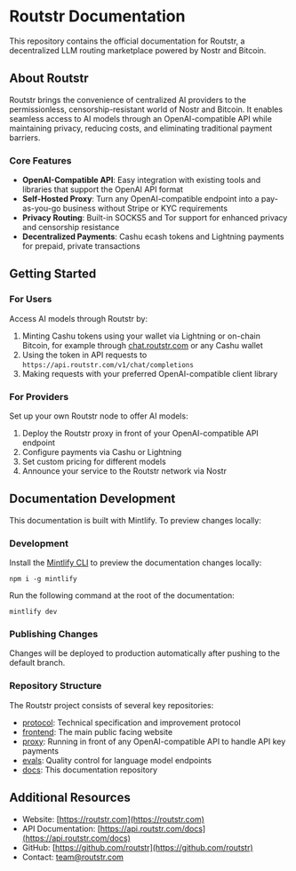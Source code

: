 # Routstr Documentation

This repository contains the official documentation for Routstr, a decentralized LLM routing marketplace powered by Nostr and Bitcoin.

## About Routstr

Routstr brings the convenience of centralized AI providers to the permissionless, censorship-resistant world of Nostr and Bitcoin. It enables seamless access to AI models through an OpenAI-compatible API while maintaining privacy, reducing costs, and eliminating traditional payment barriers.

### Core Features

- **OpenAI-Compatible API**: Easy integration with existing tools and libraries that support the OpenAI API format
- **Self-Hosted Proxy**: Turn any OpenAI-compatible endpoint into a pay-as-you-go business without Stripe or KYC requirements
- **Privacy Routing**: Built-in SOCKS5 and Tor support for enhanced privacy and censorship resistance
- **Decentralized Payments**: Cashu ecash tokens and Lightning payments for prepaid, private transactions

## Getting Started

### For Users

Access AI models through Routstr by:

1. Minting Cashu tokens using your wallet via Lightning or on-chain Bitcoin, for example through [chat.routstr.com](https://chat.routstr.com) or any Cashu wallet
2. Using the token in API requests to `https://api.routstr.com/v1/chat/completions`
3. Making requests with your preferred OpenAI-compatible client library

### For Providers

Set up your own Routstr node to offer AI models:

1. Deploy the Routstr proxy in front of your OpenAI-compatible API endpoint
2. Configure payments via Cashu or Lightning
3. Set custom pricing for different models
4. Announce your service to the Routstr network via Nostr

## Documentation Development

This documentation is built with Mintlify. To preview changes locally:

### Development

Install the [Mintlify CLI](https://www.npmjs.com/package/mintlify) to preview the documentation changes locally:

```
npm i -g mintlify
```

Run the following command at the root of the documentation:

```
mintlify dev
```

### Publishing Changes

Changes will be deployed to production automatically after pushing to the default branch.

### Repository Structure

The Routstr project consists of several key repositories:

- [protocol](https://github.com/routstr/protocol): Technical specification and improvement protocol
- [frontend](https://github.com/routstr/frontend): The main public facing website
- [proxy](https://github.com/routstr/proxy): Running in front of any OpenAI-compatible API to handle API key payments
- [evals](https://github.com/routstr/evals): Quality control for language model endpoints
- [docs](https://github.com/routstr/docs): This documentation repository

## Additional Resources

- Website: [https://routstr.com](https://routstr.com)
- API Documentation: [https://api.routstr.com/docs](https://api.routstr.com/docs)
- GitHub: [https://github.com/routstr](https://github.com/routstr)
- Contact: [team@routstr.com](mailto:team@routstr.com)
